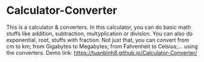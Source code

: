 # Calculator-Converter
This is a calculator & converters. In this calculator, you can do basic math stuffs like addition, subtraction, multyplication or division. You can also do exponential, root, stuffs with fraction.
Not just that, you can convert from cm to km; from Gigabytes to Megabytes; from Fahrenheit to Celsius;... using the converters.
Demo link: https://tuanbinh8.github.io/Calculator-Converter/